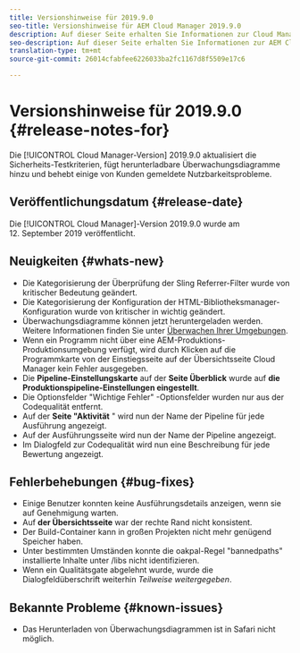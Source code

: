 ```yaml
---
title: Versionshinweise für 2019.9.0
seo-title: Versionshinweise für AEM Cloud Manager 2019.9.0
description: Auf dieser Seite erhalten Sie Informationen zur Cloud Manager-Version 2019.9.0.
seo-description: Auf dieser Seite erhalten Sie Informationen zur AEM Cloud Manager-Version 2019.9.0.
translation-type: tm+mt
source-git-commit: 26014cfabfee6226033ba2fc1167d8f5509e17c6

---
```


# Versionshinweise für 2019.9.0 {#release-notes-for}

Die [!UICONTROL Cloud Manager-Version] 2019.9.0 aktualisiert die Sicherheits-Testkriterien, fügt herunterladbare Überwachungsdiagramme hinzu und behebt einige von Kunden gemeldete Nutzbarkeitsprobleme.

## Veröffentlichungsdatum {#release-date}

Die [!UICONTROL Cloud Manager]-Version 2019.9.0 wurde am 12. September 2019 veröffentlicht.

## Neuigkeiten {#whats-new}

* Die Kategorisierung der Überprüfung der Sling Referrer-Filter wurde von kritischer Bedeutung geändert.
* Die Kategorisierung der Konfiguration der HTML-Bibliotheksmanager-Konfiguration wurde von kritischer in wichtig geändert.
* Überwachungsdiagramme können jetzt heruntergeladen werden. Weitere Informationen finden Sie unter [Überwachen Ihrer Umgebungen](monitor-your-environments.md).
* Wenn ein Programm nicht über eine AEM-Produktions-Produktionsumgebung verfügt, wird durch Klicken auf die Programmkarte von der Einstiegsseite auf der Übersichtsseite Cloud Manager kein Fehler ausgegeben.
* Die **Pipeline-Einstellungskarte** auf der **Seite Überblick** wurde auf **die Produktionspipeline-Einstellungen eingestellt**.
* Die Optionsfelder "Wichtige Fehler" -Optionsfelder wurden nur aus der Codequalität entfernt.
* Auf der **Seite "Aktivität** " wird nun der Name der Pipeline für jede Ausführung angezeigt.
* Auf der Ausführungsseite wird nun der Name der Pipeline angezeigt.
* Im Dialogfeld zur Codequalität wird nun eine Beschreibung für jede Bewertung angezeigt.

## Fehlerbehebungen {#bug-fixes}

* Einige Benutzer konnten keine Ausführungsdetails anzeigen, wenn sie auf Genehmigung warten.
* Auf **der Übersichtsseite** war der rechte Rand nicht konsistent.
* Der Build-Container kann in großen Projekten nicht mehr genügend Speicher haben.
* Unter bestimmten Umständen konnte die oakpal-Regel "bannedpaths" installierte Inhalte unter /libs nicht identifizieren.
* Wenn ein Qualitätsgate abgelehnt wurde, wurde die Dialogfeldüberschrift weiterhin *Teilweise weitergegeben*.

## Bekannte Probleme {#known-issues}

* Das Herunterladen von Überwachungsdiagrammen ist in Safari nicht möglich.
